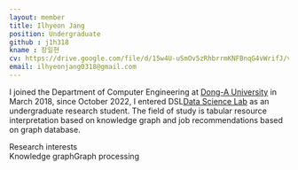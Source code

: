 ```yaml
---
layout: member
title: Ilhyeon Jang
position: Undergraduate
github : j1h318
kname : 장일현
cv: https://drive.google.com/file/d/15w4U-uSmOv5zRhbrrmKNFBnqG4vWrifJ/view?usp=sharing, IlHyeon Jang CV
email: ilhyeonjang0318@gmail.com
---
```

I joined the Department of Computer Engineering at [Dong-A University](https://english.donga.ac.kr/sites/english/index.do) in March 2018, since October 2022, I entered DSL[Data Science Lab](https://www.datasciencelabs.org/) as an undergraduate research student.
The field of study is tabular resource interpretation based on knowledge graph and job recommendations based on graph database.

<div class="head">Research interests</div>
<span class="badge badge-info">Knowledge graph</span><span class="badge badge-danger">Graph processing</span>